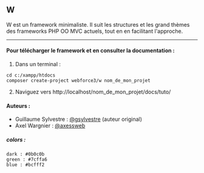 ## W

W est un framework minimaliste. Il suit les structures et les grand thèmes des frameworks PHP OO MVC actuels, tout en en facilitant l'approche. 

---

#### Pour télécharger le framework et en consulter la documentation :

1. Dans un terminal : 

  ```
  cd c:/xampp/htdocs
  composer create-project webforce3/w nom_de_mon_projet
  ```

2. Naviguez vers http://localhost/nom_de_mon_projet/docs/tuto/


#### Auteurs :
* Guillaume Sylvestre : [@gsylvestre](https://github.com/gsylvestre) (auteur original)
* Axel Wargnier : [@axessweb](https://github.com/axessweb)

##### colors :

    dark : #0b0c0b
    green : #7cffa6
    blue : #bcfff2